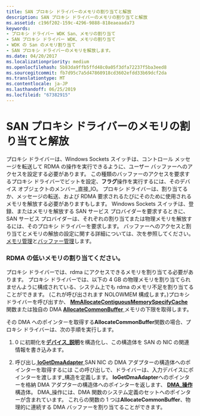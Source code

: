 ```yaml
---
title: SAN プロキシ ドライバーのメモリの割り当てと解放
description: SAN プロキシ ドライバーのメモリの割り当てと解放
ms.assetid: c196f202-159c-4296-9888-818eaeaada73
keywords:
- プロキシ ドライバー WDK San、メモリの割り当て
- SAN プロキシ ドライバー WDK、メモリの割り当て
- WDK の San のメモリ割り当て
- SAN プロキシ ドライバーのメモリを解放します。
ms.date: 04/20/2017
ms.localizationpriority: medium
ms.openlocfilehash: 5b83da9ffb5ffd48c0a05f3dfa72237f5ba3eed8
ms.sourcegitcommit: fb7d95c7a5d47860918cd3602efdd33b69dcf2da
ms.translationtype: MT
ms.contentlocale: ja-JP
ms.lasthandoff: 06/25/2019
ms.locfileid: "67382915"
---
```

# <a name="allocating-and-releasing-memory-for-a-san-proxy-driver"></a>SAN プロキシ ドライバーのメモリの割り当てと解放





プロキシ ドライバーは、Windows Sockets スイッチは、コントロール メッセージを転送して RDMA の操作を実行できるように、ユーザー バッファーへのアクセスを設定する必要があります。 この種類のバッファーのアクセスを要求するプロキシ ドライバーでビットを設定、**フラグ**操作を実行するには、そのデバイス オブジェクトのメンバー\_直接\_IO。 プロキシ ドライバーは、割り当てるか、メッセージの転送、および RDMA 要求されるたびにそのために使用されるメモリを解放する必要がありますもします。 Windows Sockets スイッチは、登録、またはメモリを解放する SAN サービス プロバイダーを要求するときに、SAN サービス プロバイダーは、それぞれの割り当てまたは物理メモリを解放するには、そのプロキシ ドライバーを要求します。 バッファーへのアクセスと割り当てとメモリの解放の設定に関する詳細については、次を参照してください。[メモリ管理](https://docs.microsoft.com/windows-hardware/drivers/kernel/managing-memory-for-drivers)と[バッファー管理](https://docs.microsoft.com/windows-hardware/drivers/ddi/content/index)します。

### <a name="allocating-low-memory-for-rdma"></a>RDMA の低いメモリの割り当てください。

プロキシ ドライバーでは、rdma にアクセスできるメモリを割り当てる必要があります。 プロキシ ドライバーでは、以下の 4 GB の物理メモリを割り当てられませんように構成されている、システム上でも rdma のメモリ不足を割り当てることができます。 (これが呼び出されます NOLOWMEM 構成します。)プロキシ ドライバーを呼び出すか、 [ **MmAllocateContiguousMemorySpecifyCache** ](https://docs.microsoft.com/windows-hardware/drivers/ddi/content/wdm/nf-wdm-mmallocatecontiguousmemoryspecifycache)関数または独自の DMA [ **AllocateCommonBuffer** ](https://docs.microsoft.com/windows-hardware/drivers/ddi/content/wdm/nc-wdm-pallocate_common_buffer)メモリの下限を取得します。

その DMA へのポインターを取得する**AllocateCommonBuffer**関数の場合、プロキシ ドライバーは、次の手順を実行します。

1.  0 に初期化を[**デバイス\_説明**](https://docs.microsoft.com/windows-hardware/drivers/ddi/content/wdm/ns-wdm-_device_description)を構造化し、この構造体を SAN の NIC の関連情報を書き込みます。

2.  呼び出し[ **IoGetDmaAdapter** ](https://docs.microsoft.com/windows-hardware/drivers/ddi/content/wdm/nf-wdm-iogetdmaadapter) SAN NIC の DMA アダプターの構造体へのポインターを取得するには この呼び出しで、ドライバーは、入力デバイスにポインターを渡します\_構造を定義します。 **IoGetDmaAdapter**へのポインターを格納 DMA アダプターの構造体へのポインターを返します、 [ **DMA\_操作**](https://docs.microsoft.com/windows-hardware/drivers/ddi/content/wdm/ns-wdm-_dma_operations)構造体。 DMA\_操作には、DMA 関数のシステム定義のセットへのポインターが含まれています。 これらの関数の 1 つは**AllocateCommonBuffer**、物理的に連続する DMA バッファーを割り当てることができます。

 

 





